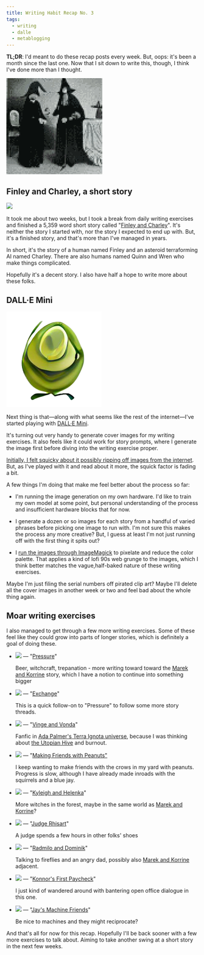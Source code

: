 ```yaml
---
title: Writing Habit Recap No. 3
tags:
  - writing
  - dalle
  - metablogging
---
```


**TL;DR**:  I'd meant to do these recap posts every week. But, oops: it's been a month since the last one. Now that I sit down to write this, though, I think I've done more than I thought.

<!--more-->

<img title="Maybe a pair of witches having tea? Who knows." src="cover.png" class="fullwidth" />

## Finley and Charley, a short story

[<img src="https://blog.lmorchard.com/2022/06/07/finley-and-charley/cover.png" width="150" class="inset left" />](https://blog.lmorchard.com/2022/06/07/finley-and-charley/)

It took me about two weeks, but I took a break from daily writing exercises and finished a 5,359 word short story called "[Finley and Charley](https://blog.lmorchard.com/2022/06/07/finley-and-charley/)". It's neither the story I started with, nor the story I expected to end up with. But, it's a finished story, and that's more than I've managed in years.

In short, it's the story of a human named Finley and an asteroid terraforming AI named Charley. There are also humans named Quinn and Wren who make things complicated.

Hopefully it's a decent story. I also have half a hope to write more about these folks.

## DALL·E Mini

[<img src="dalle-logo.png" class="inset right" />](https://github.com/borisdayma/dalle-mini)

Next thing is that—along with what seems like the rest of the internet—I've started playing with [DALL·E Mini](https://github.com/borisdayma/dalle-mini).

It's turning out very handy to generate cover images for my writing exercises. It also feels like it could work for story prompts, where I generate the image first before diving into the writing exercise proper.

[Initially, I felt squicky about it possibly ripping off images from the internet](https://twitter.com/lmorchard/status/1534952790698577920). But, as I've played with it and read about it more, the squick factor is fading a bit. 

A few things I'm doing that make me feel better about the process so far:

- I'm running the image generation on my own hardware. I'd like to train my own model at some point, but personal understanding of the process and insufficient hardware blocks that for now.

- I generate a dozen or so images for each story from a handful of varied phrases before picking one image to run with. I'm not sure this makes the process any more creative? But, I guess at least I'm not just running off with the first thing it spits out?

- I [run the images through ImageMagick](https://github.com/lmorchard/blog.lmorchard.com/blob/main/script/tweak-covers.sh) to pixelate and reduce the color palette. That applies a kind of lofi 90s web grunge to the images, which I think better matches the vague,half-baked nature of these writing exercises.

Maybe I'm just filing the serial numbers off pirated clip art? Maybe I'll delete all the cover images in another week or two and feel bad about the whole thing again.

## Moar writing exercises

I also managed to get through a few more writing exercises. Some of these feel like they could grow into parts of longer stories, which is definitely a goal of doing these.

- <img src="https://blog.lmorchard.com/2022/05/16/pressure/cover.png" width="64" /> — "[Pressure](https://blog.lmorchard.com/2022/05/16/pressure/)"
  
  Beer, witchcraft, trepanation - more writing toward toward the [Marek and Korrine](https://blog.lmorchard.com/tag/marekandkorrine/) story, which I have a notion to continue into something bigger

- <img src="https://blog.lmorchard.com/2022/05/17/exchange/cover.png" width="64" /> — "[Exchange](https://blog.lmorchard.com/2022/05/17/exchange/)"
  
  This is a quick follow-on to "Pressure" to follow some more story threads.

- <img src="https://blog.lmorchard.com/2022/05/18/vinge-and-vonda/cover.png" width="64" /> — "[Vinge and Vonda](https://blog.lmorchard.com/2022/05/18/vinge-and-vonda/)"

  Fanfic in [Ada Palmer's Terra Ignota universe](https://adapalmer.com/series/terra-ignota/), because I was thinking about [the Utopian Hive](https://terra-ignota.fandom.com/wiki/Utopia) and burnout.

- <img src="https://blog.lmorchard.com/2022/05/19/making-friends-with-peanuts/cover.png" width="64" /> — "[Making Friends with Peanuts"](https://blog.lmorchard.com/2022/05/19/making-friends-with-peanuts/)
  
  I keep wanting to make friends with the crows in my yard with peanuts. Progress is slow, although I have already made inroads with the squirrels and a blue jay.

- <img src="https://blog.lmorchard.com/2022/06/07/kyleigh-and-helenka/cover.png" width="64" /> — "[Kyleigh and Helenka](https://blog.lmorchard.com/2022/06/07/kyleigh-and-helenka/)"

  More witches in the forest, maybe in the same world as [Marek and Korrine](https://blog.lmorchard.com/tag/marekandkorrine/)? 

- <img src="https://blog.lmorchard.com/2022/06/08/judge-rhisart/cover.png" width="64" /> — "[Judge Rhisart](https://blog.lmorchard.com/2022/06/08/judge-rhisart/)"

  A judge spends a few hours in other folks' shoes

- <img src="https://blog.lmorchard.com/2022/06/09/radmilo-and-dominik/cover.png" width="64" /> — "[Radmilo and Dominik](https://blog.lmorchard.com/2022/06/09/radmilo-and-dominik/)"

  Talking to fireflies and an angry dad, possibly also [Marek and Korrine](https://blog.lmorchard.com/tag/marekandkorrine/) adjacent.

- <img src="https://blog.lmorchard.com/2022/06/10/konnors-first-paycheck/cover.png" width="64" /> — "[Konnor's First Paycheck](https://blog.lmorchard.com/2022/06/10/konnors-first-paycheck/)"

  I just kind of wandered around with bantering open office dialogue in this one.

- <img src="https://blog.lmorchard.com/2022/06/12/jays-machine-friends/cover.png" width="64" /> — "[Jay's Machine Friends](https://blog.lmorchard.com/2022/06/12/jays-machine-friends/)"

  Be nice to machines and they might reciprocate?

And that's all for now for this recap. Hopefully I'll be back sooner with a few more exercises to talk about. Aiming to take another swing at a short story in the next few weeks.